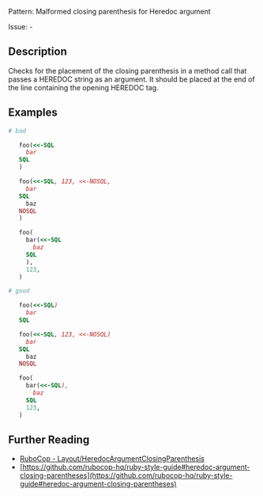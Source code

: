 Pattern: Malformed closing parenthesis for Heredoc argument

Issue: -

## Description

Checks for the placement of the closing parenthesis in a method call that passes a HEREDOC string as an argument. It should be placed at the end of the line containing the opening HEREDOC tag.

## Examples

```ruby
# bad

   foo(<<-SQL
     bar
   SQL
   )

   foo(<<-SQL, 123, <<-NOSQL,
     bar
   SQL
     baz
   NOSQL
   )

   foo(
     bar(<<-SQL
       baz
     SQL
     ),
     123,
   )

# good

   foo(<<-SQL)
     bar
   SQL

   foo(<<-SQL, 123, <<-NOSQL)
     bar
   SQL
     baz
   NOSQL

   foo(
     bar(<<-SQL),
       baz
     SQL
     123,
   )
```

## Further Reading

* [RuboCop - Layout/HeredocArgumentClosingParenthesis](https://rubocop.readthedocs.io/en/latest/cops_layout/#layoutheredocargumentclosingparenthesis)
* [https://github.com/rubocop-hq/ruby-style-guide#heredoc-argument-closing-parentheses](https://github.com/rubocop-hq/ruby-style-guide#heredoc-argument-closing-parentheses)
